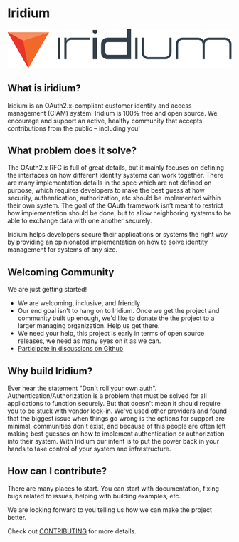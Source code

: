 # Iridium
![iridium](assets/color/iridium-3C-large.png)

## What is iridium?
Iridium is an OAuth2.x-compliant customer identity and access management (CIAM) system.  Iridium is 100% free and open source. We encourage and support an active, healthy community that accepts contributions from the public – including you!

## What problem does it solve?
The OAuth2.x RFC is full of great details, but it mainly focuses on defining the interfaces on how different identity systems can work together.  There are many implementation details in the spec which are not defined on purpose, which requires developers to make the best guess at how security, authentication, authorization, etc should be implemented within their own system.  The goal of the OAuth framework isn’t meant to restrict how implementation should be done, but to allow neighboring systems to be able to exchange data with one another securely.

Iridium helps developers secure their applications or systems the right way by providing an opinionated implementation on how to solve identity management for systems of any size.

## Welcoming Community
We are just getting started!
* We are welcoming, inclusive, and friendly
* Our end goal isn't to hang on to Iridium.  Once we get the project and community built up enough, we'd like to donate the
  the project to a larger managing organization. Help us get there.
* We need your help, this project is early in terms of open source releases, we need as many eyes on it as we can.
* [Participate in discussions on Github](https://github.com/IridiumIdentity/iridium/discussions)

## Why build Iridium?

Ever hear the statement "Don't roll your own auth".  Authentication/Authorization
is a problem that must be solved for all applications to function securely. But that doesn't mean it should require you
to be stuck with vendor lock-in. We've used other providers and found that the biggest issue when things go wrong is
the options for support are minimal, communities don't exist, and because of this people are often left making best guesses
on how to implement authentication or authorization into their system. With Iridium our intent is to put the power back in
your hands to take control of your system and infrastructure.


## How can I contribute?
There are many places to start.  You can start with documentation, fixing bugs related to issues, helping with building examples, etc.

We are looking forward to you telling us how we can make the project better.

Check out [CONTRIBUTING](./CONTRIBUTING.md) for more details.

